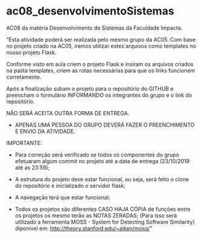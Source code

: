 # ac08_desenvolvimentoSistemas
AC08 da matéria Desenvolvimento de Sistemas da Faculdade Impacta.

"Esta atividade poderá ser realizada pelo mesmo grupo da AC05.
Com base no projeto criado na AC05, iremos utilizar estes arquivos como templates no nosso projeto Flask.

Conforme visto em aula criem o projeto Flask e insiram os arquivos criados na pasta templates, criem as rotas necessárias para que os links funcionem corretamente.

Após a finalização subam o projeto para o repositório do GITHUB e preencham o formulário INFORMANDO os integrantes do grupo e o link do repositório.

NÃO SERÁ ACEITA OUTRA FORMA DE ENTREGA.
- APENAS UMA PESSOA DO GRUPO DEVERÁ FAZER O PREENCHIMENTO E ENVIO DA ATIVIDADE.

IMPORTANTE:
- Para correção será verificado se todos os componentes do grupo efetuaram algum commit no projeto até a data de entrega (23/10/2019 até as 23:59);

- A estrutura do projeto deve estar funcional, ou seja, será feito o clone do repositório e inicializado o servidor flask;

- A navegação terá que estar funcional;

- Todos os projetos são diferentes CASO HAJA CÓPIA de funções entre os projetos os mesmo terão as NOTAS ZERADAS; 
(Para isso será utilizado a ferramenta MOSS - System for Detecting Software Similarity) diponivel em: http://theory.stanford.edu/~aiken/moss/"
